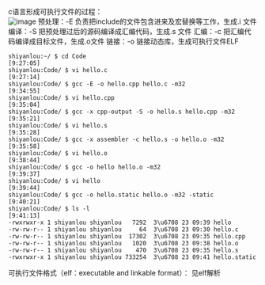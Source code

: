 c语言形成可执行文件的过程：  
![image](https://user-images.githubusercontent.com/20179983/130347584-3aed32a9-0c88-4eee-a760-02410a7605c6.png)
预处理：-E
负责把include的文件包含进来及宏替换等工作，生成.i 文件
编译：-S
把预处理过后的源码编译成汇编代码，生成.s 文件
汇编：-c
把汇编代码编译成目标文件，生成.o文件
链接：-o
链接动态库，生成可执行文件ELF

    shiyanlou:~/ $ cd Code                                                [9:27:05]
    shiyanlou:Code/ $ vi hello.c                                          [9:27:14]
    shiyanlou:Code/ $ gcc -E -o hello.cpp hello.c -m32                    [9:34:55]
    shiyanlou:Code/ $ vi hello.cpp                                        [9:35:04]
    shiyanlou:Code/ $ gcc -x cpp-output -S -o hello.s hello.cpp -m32      [9:35:21]
    shiyanlou:Code/ $ vi hello.s                                          [9:35:28]
    shiyanlou:Code/ $ gcc -x assembler -c hello.s -o hello.o -m32         [9:35:58]
    shiyanlou:Code/ $ vi hello.o                                          [9:38:44]
    shiyanlou:Code/ $ gcc -o hello hello.o -m32                           [9:39:37]
    shiyanlou:Code/ $ vi hello                                            [9:39:44]
    shiyanlou:Code/ $ gcc -o hello.static hello.o -m32 -static            [9:40:21]
    shiyanlou:Code/ $ ls -l                                               [9:41:13]
    -rwxrwxr-x 1 shiyanlou shiyanlou   7292  3\u6708 23 09:39 hello
    -rw-rw-r-- 1 shiyanlou shiyanlou     64  3\u6708 23 09:30 hello.c
    -rw-rw-r-- 1 shiyanlou shiyanlou  17302  3\u6708 23 09:35 hello.cpp
    -rw-rw-r-- 1 shiyanlou shiyanlou   1020  3\u6708 23 09:38 hello.o
    -rw-rw-r-- 1 shiyanlou shiyanlou    470  3\u6708 23 09:35 hello.s
    -rwxrwxr-x 1 shiyanlou shiyanlou 733254  3\u6708 23 09:41 hello.static
    
可执行文件格式（elf：executable and linkable format）： 见elf解析  
